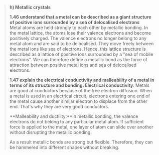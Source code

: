 > **h) Metallic crystals**
>
> **1.46 understand that a metal can be described as a giant structure
> of positive ions surrounded by a sea of delocalised electrons**\
> Metal atoms are held strongly to each other by metallic bonding. In
> the metal lattice, the atoms lose their valence electrons and become
> positively charged. The valence electrons no longer belong to any
> metal atom and are said to be delocalised. They move freely between
> the metal ions like sea of electrons. Hence, this lattice structure is
> described as a lattice of positive ions surrounded by a "sea of mobile
> electrons". We can therefore define a metallic bond as the force of
> attraction between positive metal ions and sea of delocalised
> electrons.
>
> **1.47 explain the electrical conductivity and malleability of a metal
> in terms of its structure and bonding. Electrical conductivity**:
> Metals are good at conductors because of the free electron diffusion.
> When a metal is used in an electrical circuit, electrons entering one
> end of the metal cause another similar electron to displace from the
> other end. That's why they are very good conductors.
>
> **Malleability and ductility:**In metallic bonding, the valence
> electrons do not belong to any particular metal atom. If sufficient
> force is applied to the metal, one layer of atom can slide over
> another without disrupting the metallic bonding.
>
> As a result metallic bonds are strong but flexible. Therefore, they
> can be hammered into different shapes without breaking.
